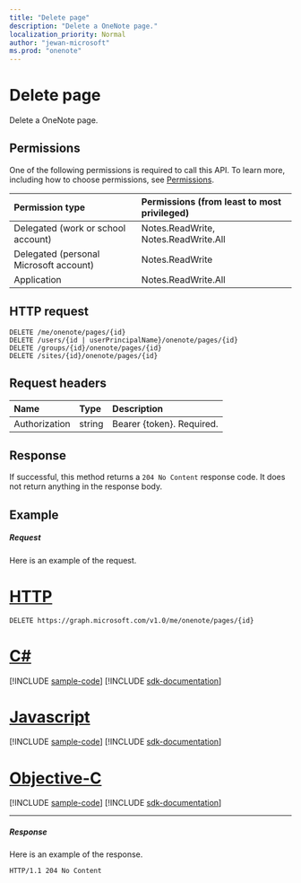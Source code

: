 ```yaml
---
title: "Delete page"
description: "Delete a OneNote page."
localization_priority: Normal
author: "jewan-microsoft"
ms.prod: "onenote"
---
```


# Delete page

Delete a OneNote page.
## Permissions
One of the following permissions is required to call this API. To learn more, including how to choose permissions, see [Permissions](/graph/permissions-reference).

|Permission type      | Permissions (from least to most privileged)              |
|:--------------------|:---------------------------------------------------------|
|Delegated (work or school account) | Notes.ReadWrite, Notes.ReadWrite.All    |
|Delegated (personal Microsoft account) | Notes.ReadWrite    |
|Application | Notes.ReadWrite.All |

## HTTP request
<!-- { "blockType": "ignored" } -->
```http
DELETE /me/onenote/pages/{id}
DELETE /users/{id | userPrincipalName}/onenote/pages/{id}
DELETE /groups/{id}/onenote/pages/{id}
DELETE /sites/{id}/onenote/pages/{id}
```
## Request headers
| Name       | Type | Description|
|:---------------|:--------|:----------|
| Authorization  | string  | Bearer {token}. Required. |

## Response

If successful, this method returns a `204 No Content` response code. It does not return anything in the response body.

## Example
##### Request
Here is an example of the request.

# [HTTP](#tab/http)
<!-- {
  "blockType": "request",
  "name": "delete_page"
}-->
```msgraph-interactive
DELETE https://graph.microsoft.com/v1.0/me/onenote/pages/{id}
```
# [C#](#tab/csharp)
[!INCLUDE [sample-code](../includes/snippets/csharp/delete-page-csharp-snippets.md)]
[!INCLUDE [sdk-documentation](../includes/snippets/snippets-sdk-documentation-link.md)]

# [Javascript](#tab/javascript)
[!INCLUDE [sample-code](../includes/snippets/javascript/delete-page-javascript-snippets.md)]
[!INCLUDE [sdk-documentation](../includes/snippets/snippets-sdk-documentation-link.md)]

# [Objective-C](#tab/objc)
[!INCLUDE [sample-code](../includes/snippets/objc/delete-page-objc-snippets.md)]
[!INCLUDE [sdk-documentation](../includes/snippets/snippets-sdk-documentation-link.md)]

---

##### Response
Here is an example of the response.
<!-- {
  "blockType": "response",
  "truncated": true
} -->
```http
HTTP/1.1 204 No Content
```

<!-- uuid: 8fcb5dbc-d5aa-4681-8e31-b001d5168d79
2015-10-25 14:57:30 UTC -->
<!-- {
  "type": "#page.annotation",
  "description": "Delete page",
  "keywords": "",
  "section": "documentation",
  "tocPath": "",
  "suppressions": [
  ]
}-->
